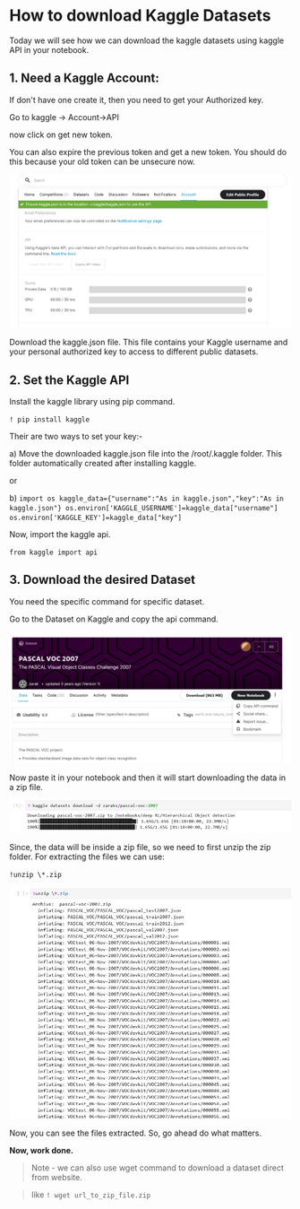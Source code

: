 # How to download Kaggle Datasets

Today we will see how we can download the kaggle datasets using kaggle API in your notebook.

## 1. Need a Kaggle Account:

If don't have one create it, then you need to get your Authorized key.

Go to kaggle -> Account->API

now  click on get new token.

You can also expire the previous token and get a new token. You should do this because your old token can be unsecure now. 

![kaggle api token](/images/Kaggle_api_token.png)

Download the kaggle.json file.
This file contains your Kaggle username and your personal authorized key to access to different public datasets.

## 2. Set the Kaggle API

Install the kaggle library using pip command.

`! pip install kaggle`

Their are two ways to set your key:-

a) Move the downloaded kaggle.json file into the /root/.kaggle folder.
This folder automatically created after installing kaggle. 

or 

b) `import os
kaggle_data={"username":"As in kaggle.json","key":"As in kaggle.json"}
os.environ['KAGGLE_USERNAME']=kaggle_data["username"]
os.environ['KAGGLE_KEY']=kaggle_data["key"]`

Now, import the kaggle api.

`from kaggle import api`

## 3. Download the desired Dataset

You need the specific command for specific dataset.

Go to the Dataset on Kaggle and copy the api command.


![copy api command](/images/kaggle_api_command.png)

Now paste it in your notebook and then it will start downloading the data in a zip file.

![download the dataset](/images/kaggle_api_dataset_download.png)

Since, the data will be inside a zip file, so we need to first unzip the zip folder. 
For extracting the files we can use:

`!unzip \*.zip`

![Unzip the files](/images/zip_Unzip_file.png)

Now, you can see the files extracted. So, go ahead do what matters.

**Now, work done.**

>Note - we can also use wget command to download a dataset direct from website.

>like `! wget url_to_zip_file.zip`